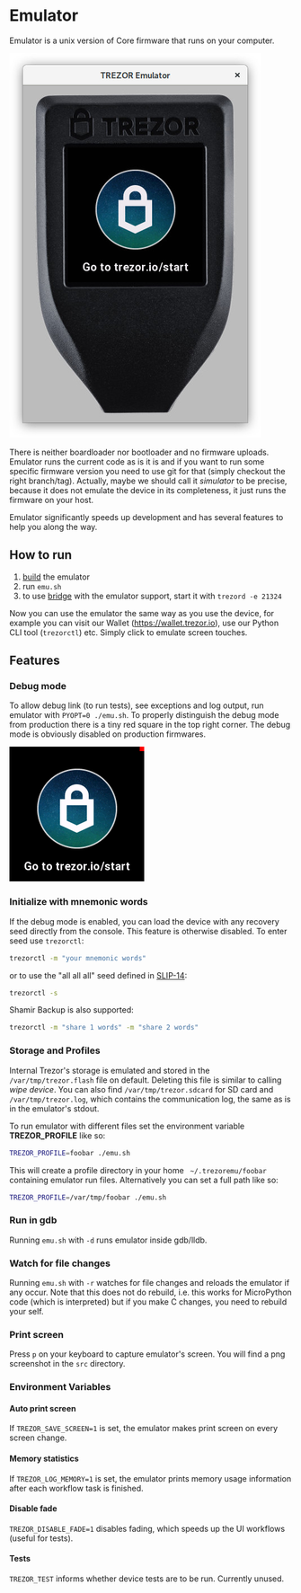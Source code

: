 # Emulator

Emulator is a unix version of Core firmware that runs on your computer.

![emulator](emulator.jpg)

There is neither boardloader nor bootloader and no firmware uploads. Emulator runs the current code as is it is and if you want to run some specific firmware version you need to use git for that (simply checkout the right branch/tag). Actually, maybe we should call it _simulator_ to be precise, because it does not emulate the device in its completeness, it just runs the firmware on your host.

Emulator significantly speeds up development and has several features to help you along the way.

## How to run

1. [build](../build/emulator.md) the emulator
2. run `emu.sh`
3. to use [bridge](https://github.com/trezor/trezord-go) with the emulator support, start it with `trezord -e 21324`

Now you can use the emulator the same way as you use the device, for example you can visit our Wallet (https://wallet.trezor.io), use our Python CLI tool (`trezorctl`) etc. Simply click to emulate screen touches.

## Features

### Debug mode

To allow debug link (to run tests), see exceptions and log output, run emulator with `PYOPT=0 ./emu.sh`. To properly distinguish the debug mode from production there is a tiny red square in the top right corner. The debug mode is obviously disabled on production firmwares.

![emulator](emulator-debug.png)

### Initialize with mnemonic words

If the debug mode is enabled, you can load the device with any recovery seed directly from the console. This feature is otherwise disabled. To enter seed use `trezorctl`:

```sh
trezorctl -m "your mnemonic words"
```

or to use the "all all all" seed defined in [SLIP-14](https://github.com/satoshilabs/slips/blob/master/slip-0014.md):

```sh
trezorctl -s
```

Shamir Backup is also supported:

```sh
trezorctl -m "share 1 words" -m "share 2 words"
```

### Storage and Profiles

Internal Trezor's storage is emulated and stored in the `/var/tmp/trezor.flash` file on default. Deleting this file is similar to calling _wipe device_. You can also find `/var/tmp/trezor.sdcard` for SD card and `/var/tmp/trezor.log`, which contains the communication log, the same as is in the emulator's stdout.

To run emulator with different files set the environment variable **TREZOR_PROFILE** like so:

```sh
TREZOR_PROFILE=foobar ./emu.sh
```

This will create a profile directory in your home ``` ~/.trezoremu/foobar``` containing emulator run files. Alternatively you can set a full path like so:

```sh
TREZOR_PROFILE=/var/tmp/foobar ./emu.sh
```

### Run in gdb

Running `emu.sh` with `-d` runs emulator inside gdb/lldb.

### Watch for file changes

Running `emu.sh` with `-r` watches for file changes and reloads the emulator if any occur. Note that this does not do rebuild, i.e. this works for MicroPython code (which is interpreted) but if you make C changes, you need to rebuild your self.

### Print screen

Press `p` on your keyboard to capture emulator's screen. You will find a png screenshot in the `src` directory.

### Environment Variables

#### Auto print screen

If ``` TREZOR_SAVE_SCREEN=1 ``` is set, the emulator makes print screen on every screen change.

#### Memory statistics

If ```TREZOR_LOG_MEMORY=1``` is set, the emulator prints memory usage information after each workflow task is finished.

#### Disable fade

```TREZOR_DISABLE_FADE=1``` disables fading, which speeds up the UI workflows (useful for tests).

#### Tests

```TREZOR_TEST``` informs whether device tests are to be run. Currently unused.
